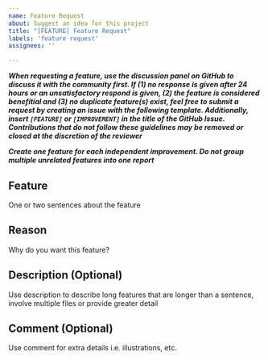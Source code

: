 ```yaml
---
name: Feature Request
about: Suggest an idea for this project
title: "[FEATURE] Feature Request"
labels: 'feature request'
assignees: ''

---
```


___When requesting a feature, use the discussion panel on GitHub to discuss it with the community first. If (1) no response is given after 24 hours or an unsatisfactory respond is given, (2) the feature is considered benefitial and (3) no duplicate feature(s) exist, feel free to submit a request by creating an issue with the following template. Additionally, insert ``[FEATURE]`` or ``[IMPROVEMENT]`` in the title of the GitHub Issue. Contributions that do not follow these guidelines may be removed or closed at the discretion of the reviewer___

___Create one feature for each independent improvement. Do not group multiple unrelated features into one report___

## Feature

One or two sentences about the feature

## Reason

Why do you want this feature?

## Description (Optional)

Use description to describe long features that are longer than a sentence, involve multiple files or provide greater detail

## Comment (Optional)

Use comment for extra details i.e. illustrations, etc.
